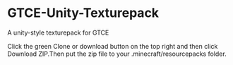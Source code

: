 # GTCE-Unity-Texturepack
A unity-style texturepack for GTCE

Click the green Clone or download button on the top right and then click Download ZIP.Then put the zip file to your .minecraft/resourcepacks folder.
